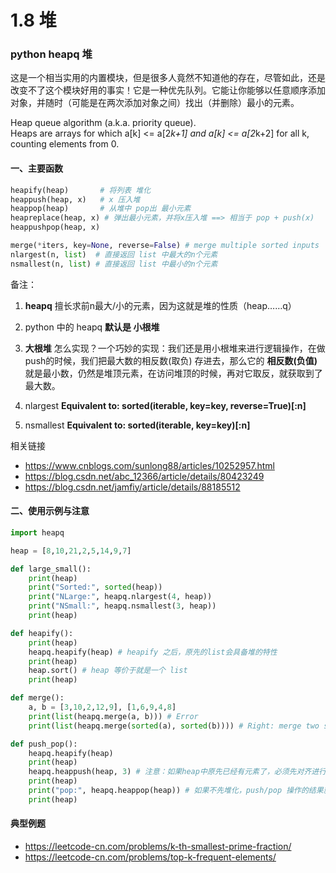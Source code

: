 # 1.8 堆

### python heapq 堆

这是一个相当实用的内置模块，但是很多人竟然不知道他的存在，尽管如此，还是改变不了这个模块好用的事实！它是一种优先队列。它能让你能够以任意顺序添加对象，并随时（可能是在两次添加对象之间）找出（并删除）最小的元素。

Heap queue algorithm (a.k.a. priority queue).
<br>Heaps are arrays for which a[k] <= a[2*k+1] and a[k] <= a[2*k+2] for
all k, counting elements from 0.  

#### 一、主要函数
```python
heapify(heap)		# 将列表 堆化
heappush(heap, x)	# x 压入堆
heappop(heap)		# 从堆中 pop出 最小元素
heapreplace(heap, x) # 弹出最小元素，并将x压入堆 ==> 相当于 pop + push(x)
heappushpop(heap, x)

merge(*iters, key=None, reverse=False) # merge multiple sorted inputs
nlargest(n, list)  # 直接返回 list 中最大的n个元素
nsmallest(n, list) # 直接返回 list 中最小的n个元素
```
备注：
1. **heapq** 擅长求前n最大/小的元素，因为这就是堆的性质（heap……q）
2. python 中的 heapq **默认是 小根堆**
3. **大根堆** 怎么实现？一个巧妙的实现：我们还是用小根堆来进行逻辑操作，在做push的时候，我们把最大数的相反数(取负) 存进去，那么它的 **相反数(负值)** 就是最小数，仍然是堆顶元素，在访问堆顶的时候，再对它取反，就获取到了最大数。

4. nlargest **Equivalent to:  sorted(iterable, key=key, reverse=True)[:n]**
5. nsmallest **Equivalent to:  sorted(iterable, key=key)[:n]**

相关链接
- https://www.cnblogs.com/sunlong88/articles/10252957.html
- https://blog.csdn.net/abc_12366/article/details/80423249
- https://blog.csdn.net/jamfiy/article/details/88185512

#### 二、使用示例与注意

```python
import heapq

heap = [8,10,21,2,5,14,9,7]

def large_small():
    print(heap)
    print("Sorted:", sorted(heap))
    print("NLarge:", heapq.nlargest(4, heap))
    print("NSmall:", heapq.nsmallest(3, heap))
    print(heap)

def heapify():
    print(heap)
    heapq.heapify(heap) # heapify 之后，原先的list会具备堆的特性
    print(heap)
    heap.sort() # heap 等价于就是一个 list
    print(heap)

def merge():
    a, b = [3,10,2,12,9], [1,6,9,4,8]
    print(list(heapq.merge(a, b))) # Error
    print(list(heapq.merge(sorted(a), sorted(b)))) # Right: merge two sorted list.

def push_pop():
    heapq.heapify(heap)
    print(heap)
    heapq.heappush(heap, 3) # 注意：如果heap中原先已经有元素了，必须先对齐进行 堆化，然后 push/pop 操作才能正确
    print(heap)
    print("pop:", heapq.heappop(heap)) # 如果不先堆化，push/pop 操作的结果就是 不满足堆性质 的 list.push/list.pop
    print(heap)
```

#### 典型例题

* https://leetcode-cn.com/problems/k-th-smallest-prime-fraction/
* https://leetcode-cn.com/problems/top-k-frequent-elements/
